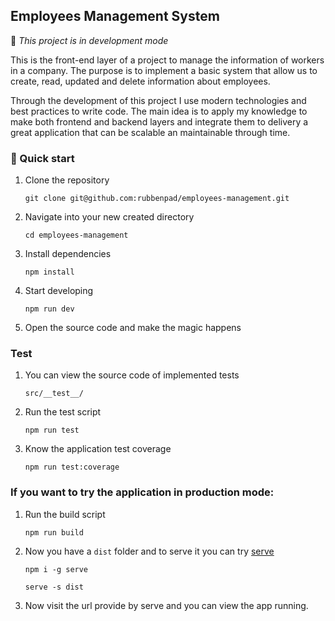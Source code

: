 ## Employees Management System

📢 _This project is in development mode_

This is the front-end layer of a project to manage the information of workers in a company. The purpose is to implement a basic system that allow us to create, read, updated and delete information about employees.

Through the development of this project I use modern technologies and best practices to write code. The main idea is to apply my knowledge to make both frontend and backend layers and integrate them to delivery a great application that can be scalable an maintainable through time.


### 🚀 Quick start

1. Clone the repository

    `git clone git@github.com:rubbenpad/employees-management.git`

2. Navigate into your new created directory

    `cd employees-management`

3. Install dependencies

    `npm install`

4. Start developing
 
    `npm run dev`

5. Open the source code and make the magic happens


### Test

1. You can view the source code of implemented tests

    `src/__test__/`

2. Run the test script

    `npm run test`

3. Know the application test coverage

    `npm run test:coverage`


### If you want to try the application in production mode:

1. Run the build script

    `npm run build`

2. Now you have a `dist` folder and to serve it you can try [serve](https://www.npmjs.com/package/serve)
   
   `npm i -g serve`

   `serve -s dist`

4. Now visit the url provide by serve and you can view the app running. 
